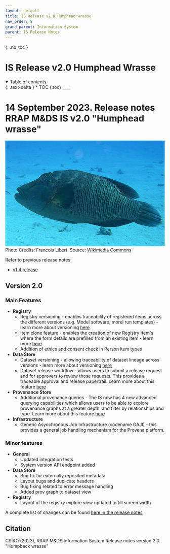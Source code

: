 ```yaml
---
layout: default
title: IS Release v2.0 Humphead wrasse
nav_order: 8
grand_parent: Information System
parent: IS Release Notes
---
```


{: .no_toc }

# IS Release v2.0 Humphead Wrasse

<details  open markdown="block">
  <summary>
    Table of contents
  </summary>
{: .text-delta }
* TOC
{:toc}
____
</details>

# 14 September 2023. Release notes RRAP M&DS IS v2.0 "Humphead wrasse"

![v2.0](../../assets/images/release_notes_v2-0/Humphead_Wrasse.jpg)
Photo Credits: Francois Libert. Source: [Wikimedia Commons](https://commons.wikimedia.org/wiki/File:Humphead_Wrasse,_terminal_phase_-_Cheilinus_undulatus.jpg)

Refer to previous release notes:

-   [v1.4 release](https://gbrrestoration.github.io/rrap-mds-knowledge-hub/information-system/release-notes/v1-4.html)

## Version 2.0

### Main Features

-   **Registry**
    -  Registry versioning - enables traceability of registered items across the different versions (e.g. Model software, morel run templates) - learn more about versioning [here](http://docs.provena.io/versioning/versioning-overview.html)
    -   Item clone feature - enables the creation of new Registry Item's where the form details are prefilled from an existing item - learn more [here](../provenance/registry/clone)
    -   Addition of ethics and consent check in Person item types
-   **Data Store**
    -   Dataset versioning - allowing traceability of dataset lineage across versions - learn more about versioning [here](http://docs.provena.io/versioning/versioning-overview.html)
    -   Dataset release workflow - allows users to submit a release request and for approvers to review those requests. This provides a traceable approval and release papertrail. Learn more about this feature [here](http://docs.provena.io/data-store/dataset-approvals.html)
-   **Provenance Store**
    -   Additional provenance queries - The IS now has 4 new advanced querying capabilities which allows users to be able to explore provenance graphs at a greater depth, and filter by relationships and type. Learn more about this feature [here](http://docs.provena.io/provenance/exploring-provenance/exploring-record-lineage.html#advanced-provenance-queries)
-   **Infrastructure** 
    -   Generic Asynchronous Job Infrastructure (codename GAJI) - this provides a general job handling mechanism for the Provena platform.


### Minor features

-   **General**
    -   Updated integration tests
    -   System version API endpoint added
-   **Data Store**
    -   Bug fix for externally reposited metadata
    -   Layout bugs and duplicate headers
    -   Bug fixing related to error message handling
    -   Added prov graph to dataset view
-   **Registry**
    -   Layout of the registry explore view updated to fill screen width

A complete list of changes can be found [here in the release notes](https://github.com/provena/provena/releases/tag/v2.0.0)

## Citation

CSIRO (2023), RRAP M&DS Information System Release notes version 2.0 "Humpback wrasse"
